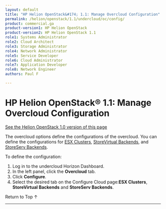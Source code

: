 ```yaml
---
layout: default
title: "HP Helion OpenStack&#174; 1.1: Manage Overcloud Configuration"
permalink: /helion/openstack/1.1/undercloud/oc/config/
product: commercial.ga
product-version1: HP Helion OpenStack
product-version2: HP Helion OpenStack 1.1
role1: Systems Administrator 
role2: Cloud Architect 
role3: Storage Administrator 
role4: Network Administrator 
role5: Service Developer 
role6: Cloud Administrator 
role7: Application Developer 
role8: Network Engineer 
authors: Paul F

---
```

<!--PUBLISHED-->


<script>

function PageRefresh {
onLoad="window.refresh"
}

PageRefresh();

</script>

<!-- <p style="font-size: small;"> <a href="/helion/openstack/1.1/install-beta/kvm/">&#9664; PREV</a> | <a href="/helion/openstack/1.1/install-beta-overview/">&#9650; UP</a> | <a href="/helion/openstack/1.1/install-beta/esx/">NEXT &#9654;</a> </p> -->


# HP Helion OpenStack&#174; 1.1: Manage Overcloud Configuration
[See the Helion OpenStack 1.0 version of this page](/helion/openstack/undercloud/oc/config/)

The overcloud options define the configurations of the overcloud. You can define the configurations for [ESX Clusters](/helion/openstack/1.1/undercloud/oc/config/esx/), [StoreVirtual Backends](/helion/openstack/1.1/undercloud/oc/config/storevirtual/), and [StoreServ Backends](/helion/openstack/1.1/undercloud/oc/config/storeserv/).

To define the configuration:

1. Log in to the undercloud Horizon Dashboard.
2. In the left panel, click the **Overcloud** tab.
3. Click **Configure**.
4. Select the desired tab on the Configure Cloud page:**ESX Clusters**, **StoreVirtual Backends** and **StoreServ Backends**.


<a href="#top" style="padding:14px 0px 14px 0px; text-decoration: none;"> Return to Top &#8593; </a>

----
